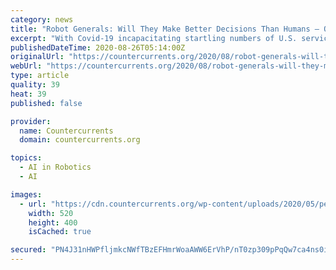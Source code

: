 ```yaml
---
category: news
title: "Robot Generals: Will They Make Better Decisions Than Humans — Or Worse?"
excerpt: "With Covid-19 incapacitating startling numbers of U.S. service members and modern weapons proving increasingly lethal, the American military is relying ever more frequently on intelligent robots to conduct hazardous combat operations."
publishedDateTime: 2020-08-26T05:14:00Z
originalUrl: "https://countercurrents.org/2020/08/robot-generals-will-they-make-better-decisions-than-humans-or-worse/"
webUrl: "https://countercurrents.org/2020/08/robot-generals-will-they-make-better-decisions-than-humans-or-worse/"
type: article
quality: 39
heat: 39
published: false

provider:
  name: Countercurrents
  domain: countercurrents.org

topics:
  - AI in Robotics
  - AI

images:
  - url: "https://cdn.countercurrents.org/wp-content/uploads/2020/05/pentagon.jpg"
    width: 520
    height: 400
    isCached: true

secured: "PN4J31nHWPfljmkcNWfTBzEFHmrWoaAWW6ErVhP/nT0zp309pPqQw7ca4ns0i2hcUTKH0qLYN4QeIrHdcN3n6odDxcCHOiK+OUjwpdkpF8CjcTG83h++4DQMkdrrLD/GQUcs3HfpbFF11EWk0LPVwLFr5/WW4UjhN6Rf34Hb2QGleGzU4KybL1p6uvSX36hFuW8Z7pb6mieK0/nQrjn64Tvan/uOck6SuM+abjljUzMaCPSr1N4dAwWxu0F2LBmaMFAkZNIX6KCdGRib19FwPyo6f6tlOonMudmwGxIkqn5eDQ3IExHH8xrQmACXmdZjBvTdqk+Py0AnsZO6d9o0xlMXn1Rn1IMVRAY1x7eyeu8=;QwHOWTLrd49B9+jjna4u6A=="
---
```


